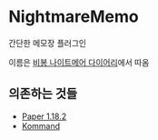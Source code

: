 # NightmareMemo
간단한 메모장 플러그인

이름은 [비봉 나이트메어 다이어리](https://store.steampowered.com/app/924650/Hifuu_Nightmare_Diary__Violet_Detector/)에서 따옴

## 의존하는 것들
- [Paper 1.18.2](https://papermc.io/downloads)
- [Kommand](https://github.com/monun/kommand/)
